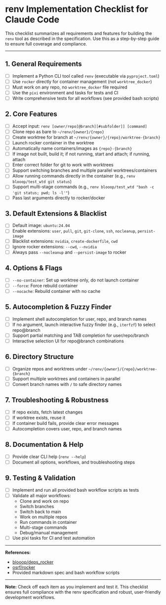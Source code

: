 # renv Implementation Checklist for Claude Code

This checklist summarizes all requirements and features for building the `renv` tool as described in the specification. Use this as a step-by-step guide to ensure full coverage and compliance.

---

## 1. General Requirements
- [ ] Implement a Python CLI tool called `renv` (executable via `pyproject.toml`)
- [ ] Use `rocker` directly for container management (not `worktree_docker`)
- [ ] Must work on any repo, no `worktree_docker` file required
- [ ] Use the `pixi` environment and tasks for tests and CI
- [ ] Write comprehensive tests for all workflows (see provided bash scripts)

## 2. Core Features
- [ ] Accept input: `renv [owner/repo[@branch][#subfolder]] [command]`
- [ ] Clone repo as bare to `~/renv/{owner}/{repo}`
- [ ] Create worktree for branch at `~/renv/{owner}/{repo}/worktree-{branch}`
- [ ] Launch rocker container in the worktree
- [ ] Automatically name containers/images as `{repo}-{branch}`
- [ ] If image not built, build it; if not running, start and attach; if running, attach
- [ ] Enter correct folder for git to work with worktrees
- [ ] Support switching branches and multiple parallel worktrees/containers
- [ ] Allow running commands directly in the container (e.g., `renv blooop/test_wtd git status`)
- [ ] Support multi-stage commands (e.g., `renv blooop/test_wtd "bash -c 'git status; pwd; ls -l'"`)
- [ ] Pass last arguments directly to rocker/docker

## 3. Default Extensions & Blacklist
- [ ] Default image: `ubuntu:24.04`
- [ ] Enable extensions: `user`, `pull`, `git`, `git-clone`, `ssh`, `nocleanup`, `persist-image`
- [ ] Blacklist extensions: `nvidia`, `create-dockerfile`, `cwd`
- [ ] Ignore rocker extensions: `--cwd`, `--nvidia`
- [ ] Always pass `--nocleanup` and `--persist-image` to rocker

## 4. Options & Flags
- [ ] `--no-container`: Set up worktree only, do not launch container
- [ ] `--force`: Force rebuild container
- [ ] `--nocache`: Rebuild container with no cache

## 5. Autocompletion & Fuzzy Finder
- [ ] Implement shell autocompletion for user, repo, and branch names
- [ ] If no argument, launch interactive fuzzy finder (e.g., `iterfzf`) to select repo@branch
- [ ] Support partial matching and TAB completion for user/repo/branch
- [ ] Interactive selection UI for repo@branch combinations

## 6. Directory Structure
- [ ] Organize repos and worktrees under `~/renv/{owner}/{repo}/worktree-{branch}`
- [ ] Support multiple worktrees and containers in parallel
- [ ] Convert branch names with `/` to safe directory names

## 7. Troubleshooting & Robustness
- [ ] If repo exists, fetch latest changes
- [ ] If worktree exists, reuse it
- [ ] If container build fails, provide clear error messages
- [ ] Autocompletion covers user, repo, and branch names

## 8. Documentation & Help
- [ ] Provide clear CLI help (`renv --help`)
- [ ] Document all options, workflows, and troubleshooting steps

## 9. Testing & Validation
- [ ] Implement and run all provided bash workflow scripts as tests
- [ ] Validate all major workflows:
    - Clone and work on repo
    - Switch branches
    - Switch back to main
    - Work on multiple repos
    - Run commands in container
    - Multi-stage commands
    - Debug/manual management
- [ ] Use pixi tasks for CI and test automation

---

**References:**
- [blooop/deps_rocker](https://github.com/blooop/deps_rocker)
- [osrf/rocker](https://github.com/osrf/rocker)
- Provided markdown spec and bash workflow scripts

---

**Note:** Check off each item as you implement and test it. This checklist ensures full compliance with the renv specification and robust, user-friendly development workflows.
